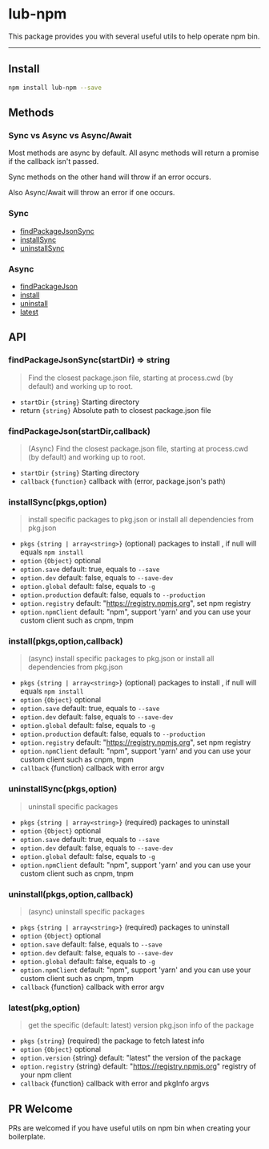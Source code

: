 # lub-npm

This package provides you with several useful utils to help operate npm bin.

---

## Install

```bash
npm install lub-npm --save
```

## Methods

### Sync vs Async vs Async/Await

Most methods are async by default. All async methods will return a promise if the callback isn't passed.

Sync methods on the other hand will throw if an error occurs.

Also Async/Await will throw an error if one occurs.


### Sync

- [findPackageJsonSync](#findpackagejsonsyncstartdir--string)
- [installSync](#installsyncpkgsoption)
- [uninstallSync](#uninstallsyncpkgsoption)

### Async

- [findPackageJson](#findpackagejsonstartdircallback)
- [install](#installpkgsoptioncallback)
- [uninstall](#uninstallpkgsoptioncallback)
- [latest](#latestpkgoption)

## API

### findPackageJsonSync(startDir) => string

>  Find the closest package.json file, starting at process.cwd (by default) and working up to root.

- `startDir` `{string}` Starting directory
- return `{string}` Absolute path to closest package.json file

### findPackageJson(startDir,callback)

>  (Async) Find the closest package.json file, starting at process.cwd (by default) and working up to root.

- `startDir` `{string}` Starting directory
- `callback` `{function}` callback with (error, package.json's path)

### installSync(pkgs,option)

>  install specific packages to pkg.json or install all dependencies from pkg.json

- `pkgs` `{string | array<string>}` (optional) packages to install , if null will equals `npm install`
- `option` `{Object}` optional
- `option.save` default: true, equals to `--save`
- `option.dev` default: false, equals to `--save-dev`
- `option.global` default: false, equals to `-g`
- `option.production` default: false, equals to `--production`
- `option.registry` default: "https://registry.npmjs.org", set npm registry
- `option.npmClient` default: "npm", support 'yarn' and you can use your custom client such as cnpm, tnpm

### install(pkgs,option,callback)

>  (async) install specific packages to pkg.json or install all dependencies from pkg.json

- `pkgs` `{string | array<string>}` (optional) packages to install , if null will equals `npm install`
- `option` `{Object}` optional
- `option.save` default: true, equals to `--save`
- `option.dev` default: false, equals to `--save-dev`
- `option.global` default: false, equals to `-g`
- `option.production` default: false, equals to `--production`
- `option.registry` default: "https://registry.npmjs.org", set npm registry
- `option.npmClient` default: "npm", support 'yarn' and you can use your custom client such as cnpm, tnpm
- `callback` {function} callback with error argv

### uninstallSync(pkgs,option)

> uninstall specific packages

- `pkgs` `{string | array<string>}` (required) packages to uninstall
- `option` `{Object}` optional
- `option.save` default: true, equals to `--save`
- `option.dev` default: false, equals to `--save-dev`
- `option.global` default: false, equals to `-g`
- `option.npmClient` default: "npm", support 'yarn' and you can use your custom client such as cnpm, tnpm

### uninstall(pkgs,option,callback)

> (async) uninstall specific packages

- `pkgs` `{string | array<string>}` (required) packages to uninstall
- `option` `{Object}` optional
- `option.save` default: false, equals to `--save`
- `option.dev` default: false, equals to `--save-dev`
- `option.global` default: false, equals to `-g`
- `option.npmClient` default: "npm", support 'yarn' and you can use your custom client such as cnpm, tnpm
- `callback` {function} callback with error argv

### latest(pkg,option)

> get the specific (default: latest) version pkg.json info of the package

- `pkgs` `{string}` (required) the package to fetch latest info
- `option` `{Object}` optional
- `option.version` {string} default: "latest" the version of the package
- `option.registry` {string} default: "https://registry.npmjs.org" registry of your npm client
- `callback` {function} callback with error and pkgInfo argvs

## PR Welcome

PRs are welcomed if you have useful utils on npm bin when creating your boilerplate.